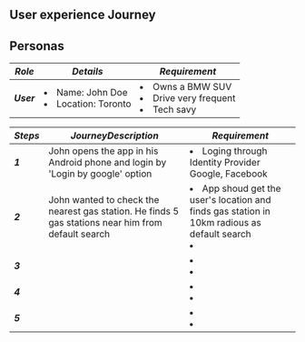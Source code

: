 

## User experience Journey

## Personas
|  ***Role*** |  ***Details*** | ***Requirement*** | 
|---|---|---|
| ***User***  |   <li> Name: John Doe</li>  <li> Location: Toronto </li> | <li> Owns a BMW SUV </li>  <li>  Drive very frequent</li> <li> Tech savy </li>|


|  ***Steps*** |  ***JourneyDescription*** | ***Requirement*** | 
|---|---|---|
| ***1*** |  John opens the app in his Android phone and login by 'Login by google' option | <li>Loging through Identity Provider Google, Facebook</li> | 
| ***2***  | John wanted to check the nearest gas station. He finds 5 gas stations near him from default search | <li> App shoud get the user's location and finds gas station in 10km radious as default search </li> <li>  </li> |
| ***3***  |   | <li>  </li>  <li>  </li>|
| ***4***  |   | <li>  </li>  <li>  </li>|
| ***5***  |   | <li>  </li>  <li>  </li>|
